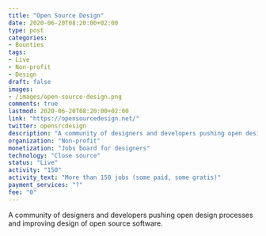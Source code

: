 ```yaml
---
title: "Open Source Design"
date: 2020-06-20T08:20:00+02:00
type: post
categories:
- Bounties
tags:
- Live
- Non-profit
- Design
draft: false
images:
- /images/open-source-design.png
comments: true
lastmod: 2020-06-20T08:20:00+02:00
link: "https://opensourcedesign.net/"
twitter: opensrcdesign
description: "A community of designers and developers pushing open design processes and improving design of open source software."
organization: "Non-profit"
monetization: "Jobs board for designers"
technology: "Close source"
status: "Live"
activity: "150"
activity_text: "More than 150 jobs (some paid, some gratis)"
payment_services: "?"
fee: "0"
---
```


A community of designers and developers pushing open design processes and improving design of open source software.<!--more-->

